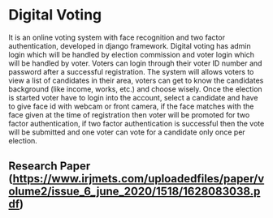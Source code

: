 # Digital Voting
It is an online voting system with face recognition and two factor authentication, developed in django framework.  Digital voting has admin login which will be handled by election commission and voter login which will be handled by voter. Voters can login through their voter ID number and password after a successful registration. The system will allows voters to view a list of candidates in their area, voters can get to know the candidates background (like income, works, etc.) and choose wisely. Once the election is started voter have to login into the account, select a candidate and have to give face id with webcam or front camera, if the face matches with the face given at the time of registration then voter will be promoted for two factor authentication, if two factor authentication is successful then the vote will be submitted and one voter can vote for a candidate only once per election.
## Research Paper (https://www.irjmets.com/uploadedfiles/paper/volume2/issue_6_june_2020/1518/1628083038.pdf)